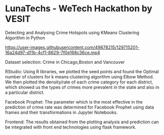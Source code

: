 # LunaTechs - WeTech Hackathon by VESIT 

Detecting and Analysing Crime Hotspots using KMeans Clustering Algorithm in Python 

https://user-images.githubusercontent.com/49878215/129715201-16a24d97-d11b-4cf1-8629-7f0e168c36ce.mp4

Dataset selection: 
Crime in Chicago,Boston and Vancouver

RStudio:
Using R libraries, we plotted the seed points and found the Optimal number of clusters for k means clustering algorithm using Elbow Method.
We then plotted the density/rate of each crime category for each district, which showed us the types of crimes more prevalent in the state and also in a particular district.

Facebook Prophet:
The parameter which is the most effective in the prediction of crime rate was determined for Facebook Prophet using data frames and their transformations in Jupyter Notebooks. 

Frontend:
The results obtained from the plotting analysis and prediction can be integrated with front end technologies using flask framework.

